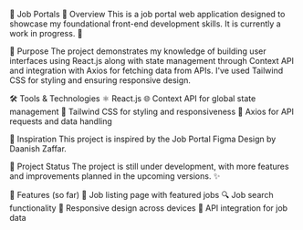 💼 Job Portals
🌟 Overview
This is a job portal web application designed to showcase my foundational front-end development skills. It is currently a work in progress. 🚧

🎯 Purpose
The project demonstrates my knowledge of building user interfaces using React.js 
along with state management through Context API and integration with Axios for fetching data from APIs. 
I've used Tailwind CSS for styling and ensuring responsive design.

🛠️ Tools & Technologies
⚛️ React.js
🌐 Context API for global state management
🎨 Tailwind CSS for styling and responsiveness
🔄 Axios for API requests and data handling

🎨 Inspiration
This project is inspired by the Job Portal Figma Design by Daanish Zaffar.

🚀 Project Status
The project is still under development, with more features and improvements planned in the upcoming versions. ✨

🔑 Features (so far)
📝 Job listing page with featured jobs
🔍 Job search functionality
📱 Responsive design across devices
🔗 API integration for job data
